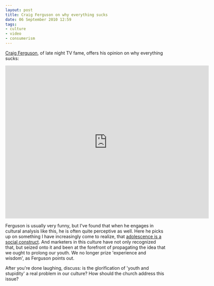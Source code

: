 ```yaml
---
layout: post
title: Craig Ferguson on why everything sucks
date: 06 September 2010 12:59
tags:
- culture
- video
- consumerism
---
```

[Craig Ferguson](http://en.wikipedia.org/wiki/Craig_ferguson), of late night TV fame, offers his opinion on why everything sucks:

<iframe width="640" height="480" src="http://www.youtube.com/embed/UKUZ42T9diU?rel=0" frameborder="0" allowfullscreen></iframe>

Ferguson is usually very funny, but I've found that when he engages in cultural analysis like this, he is often quite perceptive as well. Here he picks up on something I have increasingly come to realize, that [adolescence is a social construct](http://evangelicaloutpost.com/archives/2010/09/teenagers-dont-exist.html). And marketers in this culture have not only recognized that, but seized onto it and been at the forefront of propagating the idea that we ought to prolong our youth. We no longer prize 'experience and wisdom', as Ferguson points out.

After you're done laughing, discuss: is the glorification of 'youth and stupidity' a real problem in our culture? How should the church address this issue?
